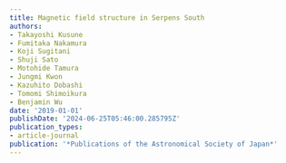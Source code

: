 ```yaml
---
title: Magnetic field structure in Serpens South
authors:
- Takayoshi Kusune
- Fumitaka Nakamura
- Koji Sugitani
- Shuji Sato
- Motohide Tamura
- Jungmi Kwon
- Kazuhito Dobashi
- Tomomi Shimoikura
- Benjamin Wu
date: '2019-01-01'
publishDate: '2024-06-25T05:46:00.285795Z'
publication_types:
- article-journal
publication: '*Publications of the Astronomical Society of Japan*'
---
```


